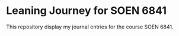 # Leaning Journey for SOEN 6841

This repository display my journal entries for the course SOEN 6841.  
